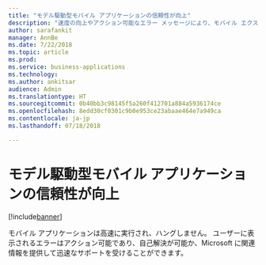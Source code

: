 ```yaml
---
title: "モデル駆動型モバイル アプリケーションの信頼性が向上"
description: "速度の向上やアクション可能なエラー メッセージにより、モバイル エクスペリエンスがさらに楽しくなります"
author: sarafankit
manager: AnnBe
ms.date: 7/22/2018
ms.topic: article
ms.prod: 
ms.service: business-applications
ms.technology: 
ms.author: ankitsar
audience: Admin
ms.translationtype: HT
ms.sourcegitcommit: 0b40bb3c98145f5a260f412701a884a5936174ce
ms.openlocfilehash: 8edd30cf0301c9b0e953ce23abaae464e7a949ca
ms.contentlocale: ja-jp
ms.lasthandoff: 07/18/2018

---
```

# <a name="model-driven-mobile-applications-are-more-reliable"></a>モデル駆動型モバイル アプリケーションの信頼性が向上


[!include[banner](../../includes/banner.md)]

モバイル アプリケーションは高速に実行され、ハングしません。 ユーザーに表示されるエラーはアクション可能であり、自己解決が可能か、Microsoft に関連情報を提供して迅速なサポートを受けることができます。

